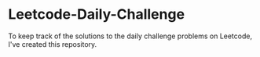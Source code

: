# Leetcode-Daily-Challenge
To keep track of the solutions to the daily challenge problems on Leetcode, I've created this repository. 
